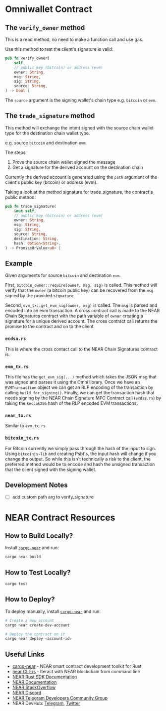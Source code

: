 # Omniwallet Contract

## The `verify_owner` method

This is a read method, no need to make a function call and use gas.

Use this method to test the client's signature is valid:

```rust
pub fn verify_owner(
	self,
	// public key (bitcoin) or address (evm)
	owner: String,
	msg: String,
	sig: String,
	source: String,
) -> bool {
```

The `source` argument is the signing wallet's chain type e.g. `bitcoin` or `evm`.

## The `trade_signature` method

This method will exchange the intent signed with the source chain wallet type for the destination chain wallet type.

e.g. source `bitcoin` and destination `evm`.

The steps:

1. Prove the source chain wallet signed the message
1. Get a signature for the derived account on the destination chain

Currently the derived account is generated using the `path` argument of the client's public key (bitcoin) or address (evm).

Taking a look at the method signature for trade_signature, the contract's public method:

```rust
pub fn trade_signature(
	&mut self,
	// public key (bitcoin) or address (evm)
	owner: String,
	msg: String,
	sig: String,
	source: String,
	destination: String,
	hash: Option<String>,
) -> PromiseOrValue<u8> {
```

## Example

Given arguments for source `bitcoin` and destination `evm`.

First, `bitcoin_owner::require(owner, msg, sig)` is called. This method will verify that the `owner` (a bitcoin public key) can be recovered from the `msg` signed by the provided `signature`.

Second, `evm_tx::get_evm_sig(owner, msg)` is called. The `msg` is parsed and encoded into an evm transaction. A cross contract call is made to the NEAR Chain Signatures contract with the path variable of `owner` creating a signature for a unique derived account. The cross contract call returns the promise to the contract and on to the client.

### `ecdsa.rs`

This is where the cross contact call to the NEAR Chain Signatures contract is.

### `evm_tx.rs`

This file has the `get_evm_sig(...)` method which takes the JSON msg that was signed and parses it using the Omni library. Once we have an `EVMTransaction` object we can get an RLP encoding of the transaction by calling `build_for_signing()`. Finally, we can get the transaction hash that needs signing by the NEAR Chain Signature MPC Contract call (`ecdsa.rs`) by taking the `keccak256` hash of the RLP encoded EVM transactions.

### `near_tx.rs`

Similar to `evm_tx.rs`

### `bitcoin_tx.rs`

For Bitcoin currently we simply pass through the hash of the input to sign. Using `bitcoinjs-lib` and creating Psbt's, the input hash will change if you change the output. So while this isn't technically a risk to the client, the preferred method would be to encode and hash the unsigned transaction that the client signed with the signing wallet.

## Development Notes

-   [ ] add custom path arg to verify_signature

# NEAR Contract Resources

## How to Build Locally?

Install [`cargo-near`](https://github.com/near/cargo-near) and run:

```bash
cargo near build
```

## How to Test Locally?

```bash
cargo test
```

## How to Deploy?

To deploy manually, install [`cargo-near`](https://github.com/near/cargo-near) and run:

```bash
# Create a new account
cargo near create-dev-account

# Deploy the contract on it
cargo near deploy <account-id>
```

## Useful Links

-   [cargo-near](https://github.com/near/cargo-near) - NEAR smart contract development toolkit for Rust
-   [near CLI-rs](https://near.cli.rs) - Iteract with NEAR blockchain from command line
-   [NEAR Rust SDK Documentation](https://docs.near.org/sdk/rust/introduction)
-   [NEAR Documentation](https://docs.near.org)
-   [NEAR StackOverflow](https://stackoverflow.com/questions/tagged/nearprotocol)
-   [NEAR Discord](https://near.chat)
-   [NEAR Telegram Developers Community Group](https://t.me/neardev)
-   NEAR DevHub: [Telegram](https://t.me/neardevhub), [Twitter](https://twitter.com/neardevhub)
